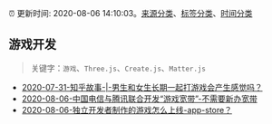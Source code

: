 :alarm_clock: 更新时间: 2020-08-06 14:10:03。[来源分类](../README.md)、[标签分类](../TAGS.md)、[时间分类](../TIMELINE.md)

## 游戏开发


> 关键字：`游戏`、`Three.js`、`Create.js`、`Matter.js`



- [2020-07-31-知乎故事-|-男生和女生长期一起打游戏会产生感觉吗？](https://www.ershicimi.com/p/a9ff7b49081c79865f8015622024b48c) 
- [2020-08-06-中国电信与腾讯联合开发“游戏宽带”-不需要新办宽带](https://www.v2ex.com/t/696264) 
- [2020-08-06-独立开发者制作的游戏怎么上线-app-store？](https://www.v2ex.com/t/696247) 